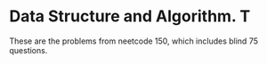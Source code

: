 # Data Structure and Algorithm. T
These are the problems from neetcode 150, which includes blind 75 questions. 
